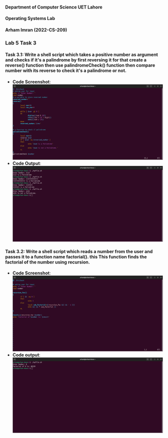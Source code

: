 #### Department of Computer Science UET Lahore

#### Operating Systems Lab

#### Arham Imran (2022-CS-209)

### Lab 5 Task 3

#### Task 3.1: Write a shell script which takes a positive number as argument and checks if it's a palindrome by first reversing it for that create a reverse() function then use palindromeCheck() function then compare number with its reverse to check it's a palindrome or not.

- **Code Screenshot**: ![](Task3Images\Task3_1_code.png)
- **Code Output**: ![](Task3Images/Task3_1_output.png)

#### Task 3.2: Write a shell script which reads a number from the user and passes it to a function name factorial(). this This function finds the factorial of the number using recursion.

- **Code Screenshot**: ![](Task3Images/Task3_2_code.png)
- **Code output**: ![](Task3Images/Task3_2_output.png)

